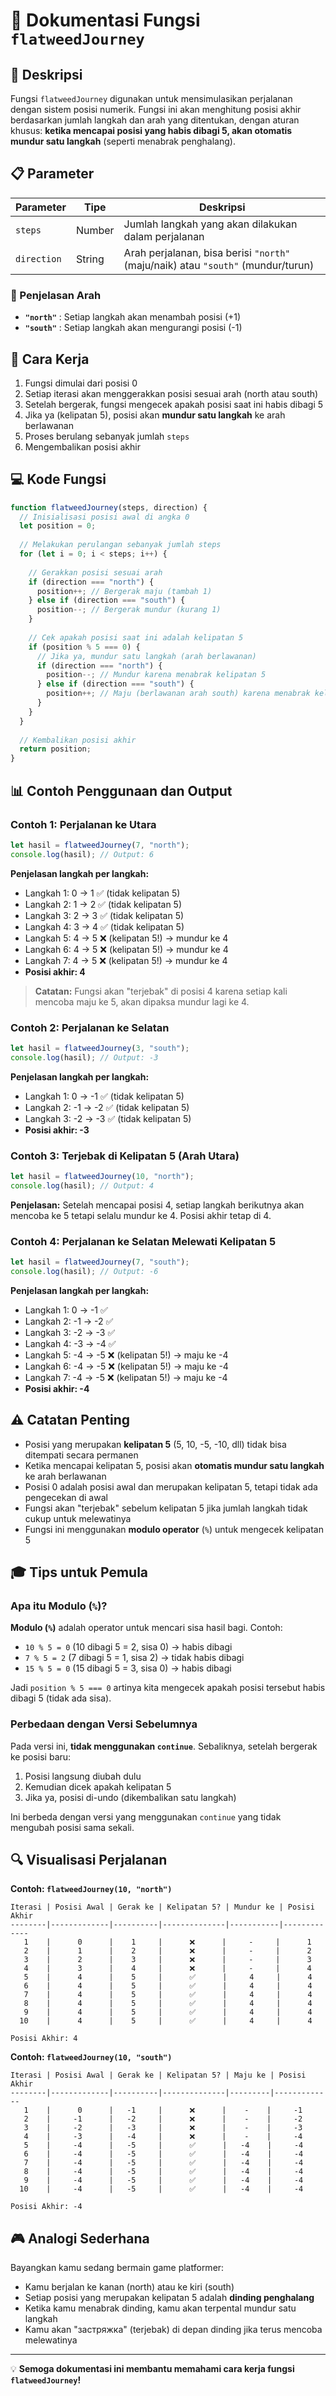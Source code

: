# 📍 Dokumentasi Fungsi `flatweedJourney`

## 🎯 Deskripsi

Fungsi `flatweedJourney` digunakan untuk mensimulasikan perjalanan dengan sistem posisi numerik. Fungsi ini akan menghitung posisi akhir berdasarkan jumlah langkah dan arah yang ditentukan, dengan aturan khusus: **ketika mencapai posisi yang habis dibagi 5, akan otomatis mundur satu langkah** (seperti menabrak penghalang).

## 📋 Parameter

| Parameter | Tipe | Deskripsi |
|-----------|------|-----------|
| `steps` | Number | Jumlah langkah yang akan dilakukan dalam perjalanan |
| `direction` | String | Arah perjalanan, bisa berisi `"north"` (maju/naik) atau `"south"` (mundur/turun) |

### 🧭 Penjelasan Arah

- **`"north"`** : Setiap langkah akan menambah posisi (+1)
- **`"south"`** : Setiap langkah akan mengurangi posisi (-1)

## 🔄 Cara Kerja

1. Fungsi dimulai dari posisi 0
2. Setiap iterasi akan menggerakkan posisi sesuai arah (north atau south)
3. Setelah bergerak, fungsi mengecek apakah posisi saat ini habis dibagi 5
4. Jika ya (kelipatan 5), posisi akan **mundur satu langkah** ke arah berlawanan
5. Proses berulang sebanyak jumlah `steps`
6. Mengembalikan posisi akhir

## 💻 Kode Fungsi

```javascript
function flatweedJourney(steps, direction) {
  // Inisialisasi posisi awal di angka 0
  let position = 0;
  
  // Melakukan perulangan sebanyak jumlah steps
  for (let i = 0; i < steps; i++) {
    
    // Gerakkan posisi sesuai arah
    if (direction === "north") {
      position++; // Bergerak maju (tambah 1)
    } else if (direction === "south") {
      position--; // Bergerak mundur (kurang 1)
    }
    
    // Cek apakah posisi saat ini adalah kelipatan 5
    if (position % 5 === 0) {
      // Jika ya, mundur satu langkah (arah berlawanan)
      if (direction === "north") {
        position--; // Mundur karena menabrak kelipatan 5
      } else if (direction === "south") {
        position++; // Maju (berlawanan arah south) karena menabrak kelipatan 5
      }
    }
  }
  
  // Kembalikan posisi akhir
  return position;
}
```

## 📊 Contoh Penggunaan dan Output

### Contoh 1: Perjalanan ke Utara

```javascript
let hasil = flatweedJourney(7, "north");
console.log(hasil); // Output: 6
```

**Penjelasan langkah per langkah:**
- Langkah 1: 0 → 1 ✅ (tidak kelipatan 5)
- Langkah 2: 1 → 2 ✅ (tidak kelipatan 5)
- Langkah 3: 2 → 3 ✅ (tidak kelipatan 5)
- Langkah 4: 3 → 4 ✅ (tidak kelipatan 5)
- Langkah 5: 4 → 5 ❌ (kelipatan 5!) → mundur ke 4
- Langkah 6: 4 → 5 ❌ (kelipatan 5!) → mundur ke 4
- Langkah 7: 4 → 5 ❌ (kelipatan 5!) → mundur ke 4
- **Posisi akhir: 4**

> **Catatan:** Fungsi akan "terjebak" di posisi 4 karena setiap kali mencoba maju ke 5, akan dipaksa mundur lagi ke 4.

### Contoh 2: Perjalanan ke Selatan

```javascript
let hasil = flatweedJourney(3, "south");
console.log(hasil); // Output: -3
```

**Penjelasan langkah per langkah:**
- Langkah 1: 0 → -1 ✅ (tidak kelipatan 5)
- Langkah 2: -1 → -2 ✅ (tidak kelipatan 5)
- Langkah 3: -2 → -3 ✅ (tidak kelipatan 5)
- **Posisi akhir: -3**

### Contoh 3: Terjebak di Kelipatan 5 (Arah Utara)

```javascript
let hasil = flatweedJourney(10, "north");
console.log(hasil); // Output: 4
```

**Penjelasan:**
Setelah mencapai posisi 4, setiap langkah berikutnya akan mencoba ke 5 tetapi selalu mundur ke 4. Posisi akhir tetap di 4.

### Contoh 4: Perjalanan ke Selatan Melewati Kelipatan 5

```javascript
let hasil = flatweedJourney(7, "south");
console.log(hasil); // Output: -6
```

**Penjelasan langkah per langkah:**
- Langkah 1: 0 → -1 ✅
- Langkah 2: -1 → -2 ✅
- Langkah 3: -2 → -3 ✅
- Langkah 4: -3 → -4 ✅
- Langkah 5: -4 → -5 ❌ (kelipatan 5!) → maju ke -4
- Langkah 6: -4 → -5 ❌ (kelipatan 5!) → maju ke -4
- Langkah 7: -4 → -5 ❌ (kelipatan 5!) → maju ke -4
- **Posisi akhir: -4**

## ⚠️ Catatan Penting

- Posisi yang merupakan **kelipatan 5** (5, 10, -5, -10, dll) tidak bisa ditempati secara permanen
- Ketika mencapai kelipatan 5, posisi akan **otomatis mundur satu langkah** ke arah berlawanan
- Posisi 0 adalah posisi awal dan merupakan kelipatan 5, tetapi tidak ada pengecekan di awal
- Fungsi akan "terjebak" sebelum kelipatan 5 jika jumlah langkah tidak cukup untuk melewatinya
- Fungsi ini menggunakan **modulo operator** (`%`) untuk mengecek kelipatan 5

## 🎓 Tips untuk Pemula

### Apa itu Modulo (`%`)?

**Modulo (`%`)** adalah operator untuk mencari sisa hasil bagi. Contoh:
- `10 % 5 = 0` (10 dibagi 5 = 2, sisa 0) → habis dibagi
- `7 % 5 = 2` (7 dibagi 5 = 1, sisa 2) → tidak habis dibagi
- `15 % 5 = 0` (15 dibagi 5 = 3, sisa 0) → habis dibagi

Jadi `position % 5 === 0` artinya kita mengecek apakah posisi tersebut habis dibagi 5 (tidak ada sisa).

### Perbedaan dengan Versi Sebelumnya

Pada versi ini, **tidak menggunakan `continue`**. Sebaliknya, setelah bergerak ke posisi baru:
1. Posisi langsung diubah dulu
2. Kemudian dicek apakah kelipatan 5
3. Jika ya, posisi di-undo (dikembalikan satu langkah)

Ini berbeda dengan versi yang menggunakan `continue` yang tidak mengubah posisi sama sekali.

## 🔍 Visualisasi Perjalanan

**Contoh: `flatweedJourney(10, "north")`**

```
Iterasi | Posisi Awal | Gerak ke | Kelipatan 5? | Mundur ke | Posisi Akhir
--------|-------------|----------|--------------|-----------|-------------
   1    |      0      |    1     |      ❌      |     -     |      1
   2    |      1      |    2     |      ❌      |     -     |      2
   3    |      2      |    3     |      ❌      |     -     |      3
   4    |      3      |    4     |      ❌      |     -     |      4
   5    |      4      |    5     |      ✅      |     4     |      4
   6    |      4      |    5     |      ✅      |     4     |      4
   7    |      4      |    5     |      ✅      |     4     |      4
   8    |      4      |    5     |      ✅      |     4     |      4
   9    |      4      |    5     |      ✅      |     4     |      4
  10    |      4      |    5     |      ✅      |     4     |      4

Posisi Akhir: 4
```

**Contoh: `flatweedJourney(10, "south")`**

```
Iterasi | Posisi Awal | Gerak ke | Kelipatan 5? | Maju ke | Posisi Akhir
--------|-------------|----------|--------------|---------|-------------
   1    |      0      |   -1     |      ❌      |    -    |     -1
   2    |     -1      |   -2     |      ❌      |    -    |     -2
   3    |     -2      |   -3     |      ❌      |    -    |     -3
   4    |     -3      |   -4     |      ❌      |    -    |     -4
   5    |     -4      |   -5     |      ✅      |   -4    |     -4
   6    |     -4      |   -5     |      ✅      |   -4    |     -4
   7    |     -4      |   -5     |      ✅      |   -4    |     -4
   8    |     -4      |   -5     |      ✅      |   -4    |     -4
   9    |     -4      |   -5     |      ✅      |   -4    |     -4
  10    |     -4      |   -5     |      ✅      |   -4    |     -4

Posisi Akhir: -4
```

## 🎮 Analogi Sederhana

Bayangkan kamu sedang bermain game platformer:
- Kamu berjalan ke kanan (north) atau ke kiri (south)
- Setiap posisi yang merupakan kelipatan 5 adalah **dinding penghalang**
- Ketika kamu menabrak dinding, kamu akan terpental mundur satu langkah
- Kamu akan "застряжка" (terjebak) di depan dinding jika terus mencoba melewatinya

---

💡 **Semoga dokumentasi ini membantu memahami cara kerja fungsi `flatweedJourney`!**
